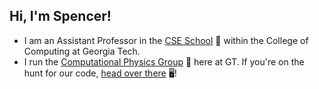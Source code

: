 ## Hi, I'm Spencer!

* I am an Assistant Professor in the [CSE School](https://cse.gatech.edu) 🏫 within the College of Computing at Georgia Tech.
* I run the [Computational Physics Group](https://comp-physics.group) 🧠 here at GT. If you're on the hunt for our code, [head over there](https://github.com/comp-physics) 🖥️!
